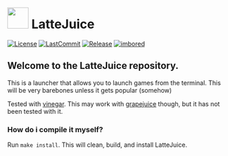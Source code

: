 # <img src="https://cdn.discordapp.com/attachments/1102624372050632725/1104443306886312098/HdPV8UH.png" width=48/> **LatteJuice**
[![License](https://img.shields.io/github/license/Xulaari/LatteJuice)](https://img.shields.io/github/license/Xulaari/LatteJuice)
[![LastCommit](https://img.shields.io/github/last-commit/Xulaari/LatteJuice)](https://img.shields.io/github/last-commit/Xulaari/LatteJuice)
[![Release](https://img.shields.io/github/v/release/Xulaari/LatteJuice?color=4d3dff)](https://img.shields.io/github/v/release/Xulaari/LatteJuice?color=4d3dff)
[![imbored](https://img.shields.io/badge/dad%20went%20to-get%20the%20milk-orange)](https://media.tenor.com/FIkSGbGycmAAAAAd/manly-roblox.gif)

## Welcome to the LatteJuice repository.

This is a launcher that allows you to launch games from the terminal. This will be very barebones unless it gets popular (somehow)

Tested with [vinegar](https://github.com/vinegarhq/vinegar). This may work with [grapejuice](https://gitlab.com/brinkervii/grapejuice) though, but it has not been tested with it.

### How do i compile it myself?

Run ```make install```. This will clean, build, and install LatteJuice.
